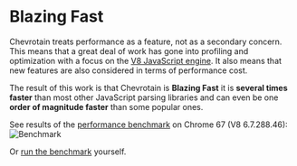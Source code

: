 # Blazing Fast

Chevrotain treats performance as a feature, not as a secondary concern.
This means that a great deal of work has gone into profiling and optimization with a focus on the [V8 JavaScript engine](https://github.com/v8/v8/wiki).
It also means that new features are also considered in terms of performance cost.

The result of this work is that Chevrotain is **Blazing Fast** it is **several times faster** than most other
JavaScript parsing libraries and can even be one **order of magnitude faster** than some popular ones.

See results of the [performance benchmark](https://sap.github.io/chevrotain/performance/) on Chrome 67 (V8 6.7.288.46):
![Benchmark](./images/benchmark_chrome67.png)

Or [run the benchmark](https://sap.github.io/chevrotain/performance/) yourself.
